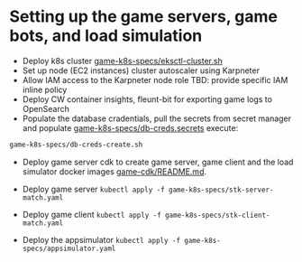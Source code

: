 # Setting up the game servers, game bots, and load simulation

* Deploy k8s cluster [game-k8s-specs/eksctl-cluster.sh](game-k8s-specs/eksctl-cluster.sh)
* Set up node (EC2 instances) cluster autoscaler using Karpneter
* Allow IAM access to the Karpneter node role TBD: provide specific IAM inline policy
* Deploy CW container insights, fleunt-bit for exporting game logs to OpenSearch
* Populate the database cradentials, pull the secrets from secret manager and populate [game-k8s-specs/db-creds.secrets](game-k8s-specs/db-creds.secrets)
execute:
```bash
game-k8s-specs/db-creds-create.sh 
```
* Deploy game server cdk to create game server, game client and the load simulator docker images
[game-cdk/README.md](game-cdk/README.md). 

* Deploy game server
`kubectl apply -f game-k8s-specs/stk-server-match.yaml`

* Deploy game client
`kubectl apply -f game-k8s-specs/stk-client-match.yaml`

* Deploy the appsimulator
`kubectl apply -f game-k8s-specs/appsimulator.yaml`

